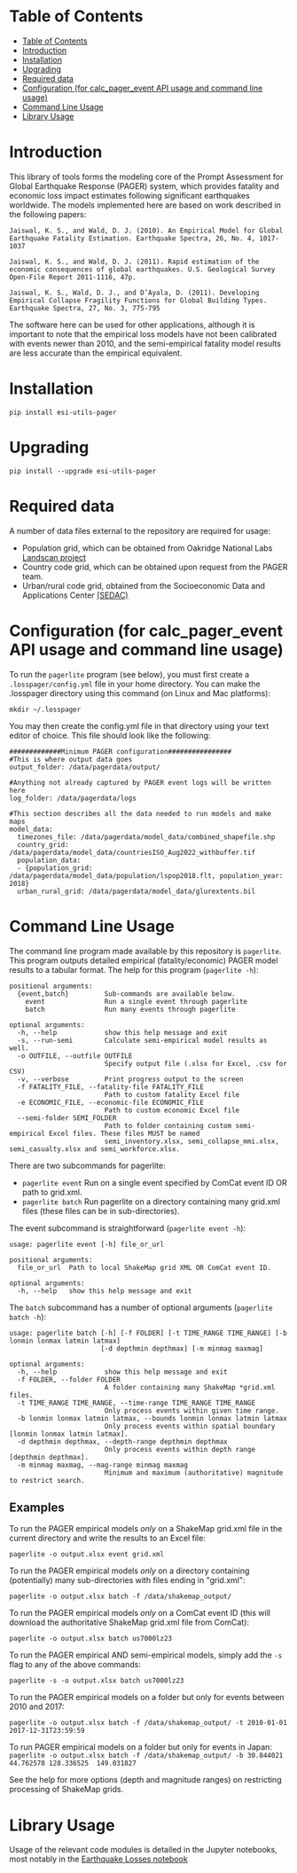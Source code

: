 # Table of Contents
- [Table of Contents](#table-of-contents)
- [Introduction](#introduction)
- [Installation](#installation)
- [Upgrading](#upgrading)
- [Required data](#required-data)
- [Configuration (for calc\_pager\_event API usage and command line usage)](#configuration-for-calc_pager_event-api-usage-and-command-line-usage)
- [Command Line Usage](#command-line-usage)
- [Library Usage](#library-usage)

# Introduction

This library of tools forms the modeling core of the Prompt Assessment for Global Earthquake Response (PAGER) system,
which provides fatality and economic loss impact estimates following significant earthquakes worldwide. The models implemented here are based on work described in the following papers:

```
Jaiswal, K. S., and Wald, D. J. (2010). An Empirical Model for Global Earthquake Fatality Estimation. Earthquake Spectra, 26, No. 4, 1017-1037
```

```
Jaiswal, K. S., and Wald, D. J. (2011). Rapid estimation of the economic consequences of global earthquakes. U.S. Geological Survey Open-File Report 2011-1116, 47p.
```

```
Jaiswal, K. S., Wald, D. J., and D’Ayala, D. (2011). Developing Empirical Collapse Fragility Functions for Global Building Types. Earthquake Spectra, 27, No. 3, 775-795
```

The software here can be used for other applications, although it is important to note that the empirical loss models
have not been calibrated with events newer than 2010, and the semi-empirical fatality model results are less accurate than the empirical equivalent.

# Installation

`pip install esi-utils-pager`

# Upgrading

`pip install --upgrade esi-utils-pager`

# Required data

A number of data files external to the repository are required for usage:

 - Population grid, which can be obtained from Oakridge National Labs [Landscan project](https://landscan.ornl.gov/about)
 - Country code grid, which can be obtained upon request from the PAGER team.
 - Urban/rural code grid, obtained from the Socioeconomic Data and Applications Center [(SEDAC)](https://sedac.ciesin.columbia.edu/data/collection/grump-v1)

# Configuration (for calc_pager_event API usage and command line usage)
To run the `pagerlite` program (see below), you must first create a `.losspager/config.yml` file in your home directory. 
You can make the .losspager directory using this command (on Linux and Mac platforms):

`mkdir ~/.losspager`

You may then create the config.yml file in that directory using your text editor of choice. 
This file should look like the following: 

```
#############Minimum PAGER configuration################
#This is where output data goes
output_folder: /data/pagerdata/output/

#Anything not already captured by PAGER event logs will be written here
log_folder: /data/pagerdata/logs

#This section describes all the data needed to run models and make maps
model_data:
  timezones_file: /data/pagerdata/model_data/combined_shapefile.shp
  country_grid: /data/pagerdata/model_data/countriesISO_Aug2022_withbuffer.tif
  population_data:
  - {population_grid: /data/pagerdata/model_data/population/lspop2018.flt, population_year: 2018}
  urban_rural_grid: /data/pagerdata/model_data/glurextents.bil
```


# Command Line Usage
The command line program made available by this repository is `pagerlite`. This program outputs detailed empirical
(fatality/economic) PAGER model results to a tabular format. The help for this program (`pagerlite -h`):

```
positional arguments:
  {event,batch}         Sub-commands are available below.
    event               Run a single event through pagerlite
    batch               Run many events through pagerlite

optional arguments:
  -h, --help            show this help message and exit
  -s, --run-semi        Calculate semi-empirical model results as well.
  -o OUTFILE, --outfile OUTFILE
                        Specify output file (.xlsx for Excel, .csv for CSV)
  -v, --verbose         Print progress output to the screen
  -f FATALITY_FILE, --fatality-file FATALITY_FILE
                        Path to custom fatality Excel file
  -e ECONOMIC_FILE, --economic-file ECONOMIC_FILE
                        Path to custom economic Excel file
  --semi-folder SEMI_FOLDER
                        Path to folder containing custom semi-empirical Excel files. These files MUST be named
                        semi_inventory.xlsx, semi_collapse_mmi.xlsx, semi_casualty.xlsx and semi_workforce.xlsx.
```

There are two subcommands for pagerlite:

 - `pagerlite event` Run on a single event specified by ComCat event ID OR path to grid.xml.
 - `pagerlite batch` Run pagerlite on a directory containing many grid.xml files 
    (these files can be in sub-directories).

The event subcommand is straightforward (`pagerlite event -h`):

```
usage: pagerlite event [-h] file_or_url

positional arguments:
  file_or_url  Path to local ShakeMap grid XML OR ComCat event ID.

optional arguments:
  -h, --help   show this help message and exit
```

The `batch` subcommand has a number of optional arguments (`pagerlite batch -h`):

```
usage: pagerlite batch [-h] [-f FOLDER] [-t TIME_RANGE TIME_RANGE] [-b lonmin lonmax latmin latmax]
                       [-d depthmin depthmax] [-m minmag maxmag]

optional arguments:
  -h, --help            show this help message and exit
  -f FOLDER, --folder FOLDER
                        A folder containing many ShakeMap *grid.xml files.
  -t TIME_RANGE TIME_RANGE, --time-range TIME_RANGE TIME_RANGE
                        Only process events within given time range.
  -b lonmin lonmax latmin latmax, --bounds lonmin lonmax latmin latmax
                        Only process events within spatial boundary [lonmin lonmax latmin latmax].
  -d depthmin depthmax, --depth-range depthmin depthmax
                        Only process events within depth range [depthmin depthmax].
  -m minmag maxmag, --mag-range minmag maxmag
                        Minimum and maximum (authoritative) magnitude to restrict search.
```

## Examples

To run the PAGER empirical models *only* on a ShakeMap grid.xml file in the current directory and write the results to an Excel file:

`pagerlite -o output.xlsx event grid.xml`

To run the PAGER empirical models *only* on a directory containing (potentially) many sub-directories with 
files ending in "grid.xml":

`pagerlite -o output.xlsx batch -f /data/shakemap_output/`

To run the PAGER empirical models *only* on a ComCat event ID (this will download the authoritative 
ShakeMap grid.xml file from ComCat):

`pagerlite -o output.xlsx batch us7000lz23 `

To run the PAGER empirical AND semi-empirical models, simply add the `-s` flag to any of the above commands:

`pagerlite -s -o output.xlsx batch us7000lz23`

To run the PAGER empirical models on a folder but only for events between 2010 and 2017:

`pagerlite -o output.xlsx batch -f /data/shakemap_output/ -t 2010-01-01 2017-12-31T23:59:59`

To run PAGER empirical models on a folder but only for events in Japan:
`pagerlite -o output.xlsx batch -f /data/shakemap_output/ -b 30.844021 44.762578 128.336525  149.031827`

See the help for more options (depth and magnitude ranges) on restricting processing of ShakeMap
grids.




# Library Usage

Usage of the relevant code modules is detailed in the Jupyter notebooks, most notably in the 
[Earthquake Losses notebook](https://code.usgs.gov/ghsc/esi/esi-utils-pager/-/blob/main/notebooks/EarthquakeLosses.ipynb)



